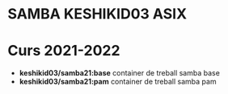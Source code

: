 # SAMBA KESHIKID03 ASIX
# Curs 2021-2022

* **keshikid03/samba21:base** container de treball samba base
* **keshikid03/samba21:pam** container de treball samba pam

